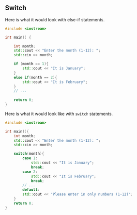 ## Switch

Here is what it would look with else-if statements.
```cpp
#include <iostream>

int main() {

    int month;
    std::cout << "Enter the month (1-12): ";
    std::cin >> month;

    if (month == 1){
        std::cout << "It is January";
    }
    else if(month == 2){
        std::cout << "It is February";
    }
    // ...
    
    return 0;
}
```

Here is what it would look like with `switch` statements.

```cpp
#include <iostream>

int main(){
    int month;
    std::cout << "Enter the month (1-12): ";
    std::cin >> month;

    switch(month){
        case 1: 
            std::cout << "It is January";
            break;
        case 2:
            std::cout << "It is February";
            break;
        // ...
        default:
        std::cout << "Please enter in only numbers (1-12)";
    }
    return 0;
}
```